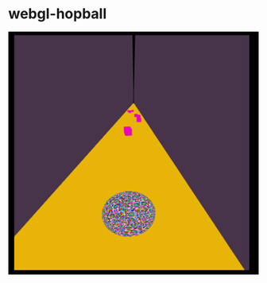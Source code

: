 # webgl-hopball


![alt text](https://github.com/mervbayrak/webgl-hopball/blob/master/gamescreen.png)
